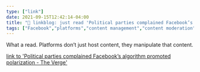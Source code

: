 ```yaml
---
type: ["link"]
date: 2021-09-15T12:42:14-04:00
title: "🔗 linkblog: just read 'Political parties complained Facebook’s algorithm promoted polarization - The Verge'"
tags: ["Facebook","platforms","content management","content moderation"]
---
```

What a read. Platforms don’t just host content, they manipulate that content.
 
[link to 'Political parties complained Facebook’s algorithm promoted polarization - The Verge'](https://www.theverge.com/2021/9/15/22675472/facebook-wsj-leaks-news-feed-social-media-politics-polarization)
